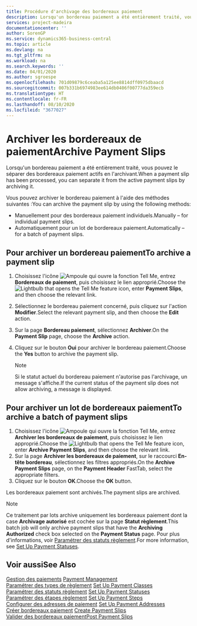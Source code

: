 ```yaml
---
title: Procédure d'archivage des bordereaux paiement
description: Lorsqu'un bordereau paiement a été entièrement traité, vous pouvez le séparer des bordereaux paiement actifs en l'archivant.
services: project-madeira
documentationcenter: ''
author: SorenGP
ms.service: dynamics365-business-central
ms.topic: article
ms.devlang: na
ms.tgt_pltfrm: na
ms.workload: na
ms.search.keywords: ''
ms.date: 04/01/2020
ms.author: sgroespe
ms.openlocfilehash: 701d09879c6ceaba5a125ee8814dff0975dbaacd
ms.sourcegitcommit: 007b331b6974983ee614db0406f00777da359ecb
ms.translationtype: HT
ms.contentlocale: fr-FR
ms.lasthandoff: 08/10/2020
ms.locfileid: "3677027"
---
```

# <a name="archive-payment-slips"></a><span data-ttu-id="dd046-103">Archiver les bordereaux de paiement</span><span class="sxs-lookup"><span data-stu-id="dd046-103">Archive Payment Slips</span></span>
<span data-ttu-id="dd046-104">Lorsqu'un bordereau paiement a été entièrement traité, vous pouvez le séparer des bordereaux paiement actifs en l'archivant.</span><span class="sxs-lookup"><span data-stu-id="dd046-104">When a payment slip has been processed, you can separate it from the active payment slips by archiving it.</span></span>  

<span data-ttu-id="dd046-105">Vous pouvez archiver le bordereau paiement à l'aide des méthodes suivantes :</span><span class="sxs-lookup"><span data-stu-id="dd046-105">You can archive the payment slip by using the following methods:</span></span>  

- <span data-ttu-id="dd046-106">Manuellement pour des bordereaux paiement individuels.</span><span class="sxs-lookup"><span data-stu-id="dd046-106">Manually – for individual payment slips.</span></span>  
- <span data-ttu-id="dd046-107">Automatiquement pour un lot de bordereaux paiement.</span><span class="sxs-lookup"><span data-stu-id="dd046-107">Automatically – for a batch of payment slips.</span></span>  

## <a name="to-archive-a-payment-slip"></a><span data-ttu-id="dd046-108">Pour archiver un bordereau paiement</span><span class="sxs-lookup"><span data-stu-id="dd046-108">To archive a payment slip</span></span>  

1.  <span data-ttu-id="dd046-109">Choisissez l'icône ![Ampoule qui ouvre la fonction Tell Me](../../media/ui-search/search_small.png "Dites-moi ce que vous voulez faire"), entrez **Bordereaux de paiement**, puis choisissez le lien approprié.</span><span class="sxs-lookup"><span data-stu-id="dd046-109">Choose the ![Lightbulb that opens the Tell Me feature](../../media/ui-search/search_small.png "Tell me what you want to do") icon, enter **Payment Slips**, and then choose the relevant link.</span></span>  
2.  <span data-ttu-id="dd046-110">Sélectionnez le bordereau paiement concerné, puis cliquez sur l'action **Modifier**.</span><span class="sxs-lookup"><span data-stu-id="dd046-110">Select the relevant payment slip, and then choose the **Edit** action.</span></span>  
3.  <span data-ttu-id="dd046-111">Sur la page **Bordereau paiement**, sélectionnez **Archiver**.</span><span class="sxs-lookup"><span data-stu-id="dd046-111">On the **Payment Slip** page, choose the **Archive** action.</span></span>  
4.  <span data-ttu-id="dd046-112">Cliquez sur le bouton **Oui** pour archiver le bordereau paiement.</span><span class="sxs-lookup"><span data-stu-id="dd046-112">Choose the **Yes** button to archive the payment slip.</span></span>  

    > [!NOTE]  
    >  <span data-ttu-id="dd046-113">Si le statut actuel du bordereau paiement n'autorise pas l'archivage, un message s'affiche.</span><span class="sxs-lookup"><span data-stu-id="dd046-113">If the current status of the payment slip does not allow archiving, a message is displayed.</span></span>  

## <a name="to-archive-a-batch-of-payment-slips"></a><span data-ttu-id="dd046-114">Pour archiver un lot de bordereaux paiement</span><span class="sxs-lookup"><span data-stu-id="dd046-114">To archive a batch of payment slips</span></span>  

1.  <span data-ttu-id="dd046-115">Choisissez l'icône ![Ampoule qui ouvre la fonction Tell Me](../../media/ui-search/search_small.png "Dites-moi ce que vous voulez faire"), entrez **Archiver les bordereaux de paiement**, puis choisissez le lien approprié.</span><span class="sxs-lookup"><span data-stu-id="dd046-115">Choose the ![Lightbulb that opens the Tell Me feature](../../media/ui-search/search_small.png "Tell me what you want to do") icon, enter **Archive Payment Slips**, and then choose the relevant link.</span></span>  
2.  <span data-ttu-id="dd046-116">Sur la page **Archiver les bordereaux de paiement**, sur le raccourci **En-tête bordereau**, sélectionnez les filtres appropriés.</span><span class="sxs-lookup"><span data-stu-id="dd046-116">On the **Archive Payment Slips** page, on the **Payment Header** FastTab, select the appropriate filters.</span></span>  
3.  <span data-ttu-id="dd046-117">Cliquez sur le bouton **OK**.</span><span class="sxs-lookup"><span data-stu-id="dd046-117">Choose the **OK** button.</span></span>  

<span data-ttu-id="dd046-118">Les bordereaux paiement sont archivés.</span><span class="sxs-lookup"><span data-stu-id="dd046-118">The payment slips are archived.</span></span>  

> [!NOTE]  
>  <span data-ttu-id="dd046-119">Ce traitement par lots archive uniquement les bordereaux paiement dont la case **Archivage autorisé** est cochée sur la page **Statut règlement**.</span><span class="sxs-lookup"><span data-stu-id="dd046-119">This batch job will only archive payment slips that have the **Archiving Authorized** check box selected on the **Payment Status** page.</span></span> <span data-ttu-id="dd046-120">Pour plus d'informations, voir [Paramétrer des statuts règlement](how-to-set-up-payment-statuses.md).</span><span class="sxs-lookup"><span data-stu-id="dd046-120">For more information, see [Set Up Payment Statuses](how-to-set-up-payment-statuses.md).</span></span>  

## <a name="see-also"></a><span data-ttu-id="dd046-121">Voir aussi</span><span class="sxs-lookup"><span data-stu-id="dd046-121">See Also</span></span>  
 <span data-ttu-id="dd046-122">[Gestion des paiements](payment-management.md) </span><span class="sxs-lookup"><span data-stu-id="dd046-122">[Payment Management](payment-management.md) </span></span>  
 <span data-ttu-id="dd046-123">[Paramétrer des types de règlement](how-to-set-up-payment-classes.md) </span><span class="sxs-lookup"><span data-stu-id="dd046-123">[Set Up Payment Classes](how-to-set-up-payment-classes.md) </span></span>  
 <span data-ttu-id="dd046-124">[Paramétrer des statuts règlement](how-to-set-up-payment-statuses.md) </span><span class="sxs-lookup"><span data-stu-id="dd046-124">[Set Up Payment Statuses](how-to-set-up-payment-statuses.md) </span></span>  
 <span data-ttu-id="dd046-125">[Paramétrer des étapes règlement](how-to-set-up-payment-steps.md) </span><span class="sxs-lookup"><span data-stu-id="dd046-125">[Set Up Payment Steps](how-to-set-up-payment-steps.md) </span></span>  
 <span data-ttu-id="dd046-126">[Configurer des adresses de paiement](how-to-set-up-payment-addresses.md) </span><span class="sxs-lookup"><span data-stu-id="dd046-126">[Set Up Payment Addresses](how-to-set-up-payment-addresses.md) </span></span>  
 <span data-ttu-id="dd046-127">[Créer bordereaux paiement](how-to-create-payment-slips.md) </span><span class="sxs-lookup"><span data-stu-id="dd046-127">[Create Payment Slips](how-to-create-payment-slips.md) </span></span>  
 [<span data-ttu-id="dd046-128">Valider des bordereaux paiement</span><span class="sxs-lookup"><span data-stu-id="dd046-128">Post Payment Slips</span></span>](how-to-post-payment-slips.md)
